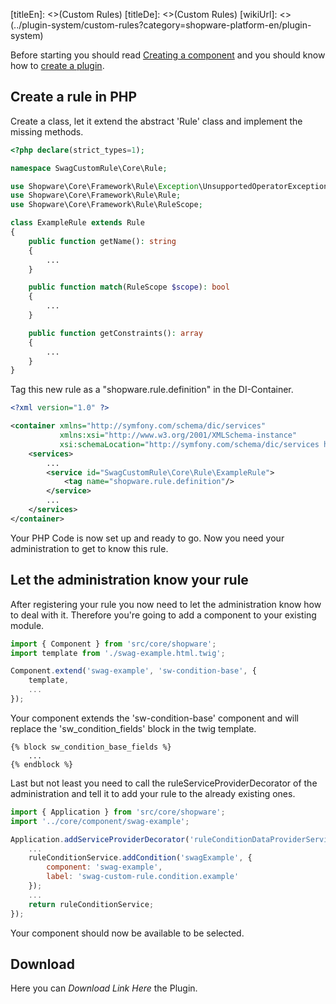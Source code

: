 [titleEn]: <>(Custom Rules)
[titleDe]: <>(Custom Rules)
[wikiUrl]: <>(../plugin-system/custom-rules?category=shopware-platform-en/plugin-system)

Before starting you should read 
[Creating a component](../10-administration/20-create-a-component.md) 
and you should know how to 
[create a plugin](../10-administration/01-administration-start-development.md#create-your-first-plugin).

## Create a rule in PHP

Create a class, let it extend the abstract 'Rule' class and implement the missing methods.

```php
<?php declare(strict_types=1);

namespace SwagCustomRule\Core\Rule;

use Shopware\Core\Framework\Rule\Exception\UnsupportedOperatorException;
use Shopware\Core\Framework\Rule\Rule;
use Shopware\Core\Framework\Rule\RuleScope;

class ExampleRule extends Rule
{
    public function getName(): string
    {
        ...
    }

    public function match(RuleScope $scope): bool
    {
        ...
    }

    public function getConstraints(): array
    {
        ...
    }
}
```

Tag this new rule as a "shopware.rule.definition" in the DI-Container.

```xml
<?xml version="1.0" ?>

<container xmlns="http://symfony.com/schema/dic/services"
           xmlns:xsi="http://www.w3.org/2001/XMLSchema-instance"
           xsi:schemaLocation="http://symfony.com/schema/dic/services http://symfony.com/schema/dic/services/services-1.0.xsd">
    <services>
        ...
        <service id="SwagCustomRule\Core\Rule\ExampleRule">
            <tag name="shopware.rule.definition"/>
        </service>
        ...
    </services>
</container>
```

Your PHP Code is now set up and ready to go. Now you need your administration to get to know this rule.

## Let the administration know your rule

After registering your rule you now need to let the administration know how to deal with it. 
Therefore you're going to add a component to your existing module.

```javascript
import { Component } from 'src/core/shopware';
import template from './swag-example.html.twig';

Component.extend('swag-example', 'sw-condition-base', {
    template,
    ...
});
```

Your component extends the 'sw-condition-base' component and will replace the 'sw_condition_fields' block in the twig template.

```twig
{% block sw_condition_base_fields %}
    ...
{% endblock %}
```

Last but not least you need to call the ruleServiceProviderDecorator of the administration and tell it to 
add your rule to the already existing ones.

```javascript
import { Application } from 'src/core/shopware';
import '../core/component/swag-example';

Application.addServiceProviderDecorator('ruleConditionDataProviderService', (ruleConditionService) => {
    ...
    ruleConditionService.addCondition('swagExample', {
        component: 'swag-example',
        label: 'swag-custom-rule.condition.example'
    });
    ...
    return ruleConditionService;
});
```

Your component should now be available to be selected.

## Download
Here you can *Download Link Here* the Plugin.
